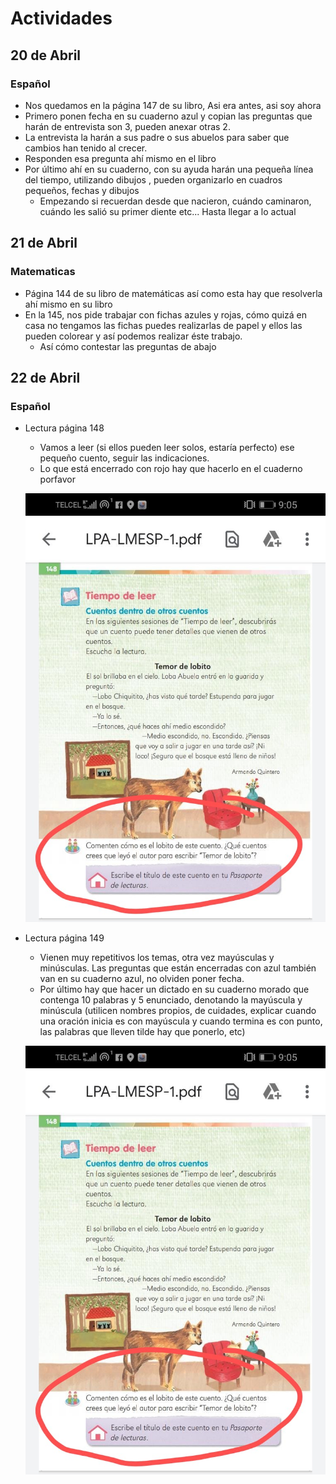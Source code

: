 # Actividades

## 20 de Abril 

### Español

* Nos quedamos en la página 147 de su libro, Asi era antes, asi soy ahora
* Primero ponen fecha en su cuaderno azul y copian las preguntas que harán de entrevista son 3, pueden anexar otras 2.
* La entrevista la harán a sus padre o sus abuelos para saber que cambios han tenido al crecer.
* Responden esa pregunta ahí mismo en el libro
* Por último ahí en su cuaderno, con su ayuda harán una pequeña línea del tiempo, utilizando dibujos  , pueden organizarlo en cuadros pequeños, fechas y dibujos
    * Empezando si recuerdan desde que nacieron, cuándo caminaron, cuándo les salió su primer diente etc... Hasta llegar a lo actual

## 21 de Abril

### Matematicas

* Página 144 de su libro de matemáticas así como esta hay que resolverla ahí mismo en su libro
* En la 145, nos pide trabajar con fichas azules y rojas, cómo quizá en casa no tengamos las fichas puedes realizarlas de papel y ellos las pueden colorear y así podemos realizar éste trabajo.
    * Así cómo contestar las preguntas de abajo

## 22 de Abril

### Español

* Lectura página 148
    * Vamos a leer (si ellos pueden leer solos, estaría perfecto) ese pequeño cuento, seguir las indicaciones. 
    * Lo que está encerrado con rojo hay que hacerlo en el cuaderno porfavor
    
    ![148](22AbrilPag148.jpeg)
    
* Lectura página 149
    * Vienen muy repetitivos los temas, otra vez mayúsculas y minúsculas. Las preguntas que están encerradas con azul también van en su cuaderno azul, no olviden poner fecha.
    * Por último hay que hacer un dictado en su cuaderno morado que contenga 10 palabras y 5 enunciado, denotando la mayúscula y minúscula (utilicen nombres propios, de cuidades, explicar cuando una oración inicia es con mayúscula y cuando termina es con punto, las palabras que lleven tilde hay que ponerlo, etc)
    
    ![149](22AbrilPag148.jpeg)
